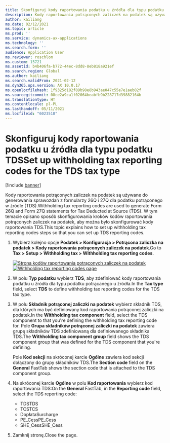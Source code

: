 ```yaml
---
title: Skonfiguruj kody raportowania podatku u źródła dla typu podatku TDS
description: Kody raportowania potrąconych zaliczek na podatek są używane do generowania sprawozdań z formularzy 26Q i 27Q dla podatku potrąconego w źródle (TDS). W tym temacie opisano sposób skonfigurowania kroków kodów raportowania potrąconych zaliczek na podatek, aby można było skonfigurować kody raportowania TDS.
author: kailiang
ms.date: 02/12/2021
ms.topic: article
ms.prod: ''
ms.service: dynamics-ax-applications
ms.technology: ''
ms.search.form: ''
audience: Application User
ms.reviewer: roschlom
ms.custom: 15721
ms.assetid: b4b406fa-b772-44ec-8dd8-8eb818a921ef
ms.search.region: Global
ms.author: kailiang
ms.search.validFrom: 2021-02-12
ms.dyn365.ops.version: AX 10.0.17
ms.openlocfilehash: 1f9325d182f89b98e8b943ae047c55e7e1aeb02f
ms.sourcegitcommit: 08ce2a9ca1f02064beabfb9b228717d39882164b
ms.translationtype: HT
ms.contentlocale: pl-PL
ms.lasthandoff: 05/11/2021
ms.locfileid: "6023518"
---
```

# <a name="set-up-withholding-tax-reporting-codes-for-the-tds-tax-type"></a><span data-ttu-id="108e2-104">Skonfiguruj kody raportowania podatku u źródła dla typu podatku TDS</span><span class="sxs-lookup"><span data-stu-id="108e2-104">Set up withholding tax reporting codes for the TDS tax type</span></span>

[!include [banner](../includes/banner.md)]

<span data-ttu-id="108e2-105">Kody raportowania potrąconych zaliczek na podatek są używane do generowania sprawozdań z formularzy 26Q i 27Q dla podatku potrąconego w źródle (TDS).</span><span class="sxs-lookup"><span data-stu-id="108e2-105">Withholding tax reporting codes are used to generate Form 26Q and Form 27Q statements for Tax Deducted at Source (TDS).</span></span> <span data-ttu-id="108e2-106">W tym temacie opisano sposób skonfigurowania kroków kodów raportowania potrąconych zaliczek na podatek, aby można było skonfigurować kody raportowania TDS.</span><span class="sxs-lookup"><span data-stu-id="108e2-106">This topic explains how to set up withholding tax reporting codes steps so that you can set up TDS reporting codes.</span></span>

1. <span data-ttu-id="108e2-107">Wybierz kolejno opcje **Podatek \> Konfiguracja \> Potrącona zaliczka na podatek \> Kody raportowania potrąconych zaliczek na podatek**.</span><span class="sxs-lookup"><span data-stu-id="108e2-107">Go to **Tax \> Setup \> Withholding tax \> Withholding tax reporting codes**.</span></span>

    <span data-ttu-id="108e2-108">[![Strona kodów raportowania potrąconych zaliczek na podatek](./media/apac-ind-TDS-16.png)](./media/apac-ind-TDS-16.png)</span><span class="sxs-lookup"><span data-stu-id="108e2-108">[![Withholding tax reporting codes page](./media/apac-ind-TDS-16.png)](./media/apac-ind-TDS-16.png)</span></span>

2. <span data-ttu-id="108e2-109">W polu **Typ podatku** wybierz **TDS**, aby zdefiniować kody raportowania podatku u źródła dla typu podatku potrącanego u źródła.</span><span class="sxs-lookup"><span data-stu-id="108e2-109">In the **Tax type** field, select **TDS** to define withholding tax reporting codes for the TDS tax type.</span></span>
3. <span data-ttu-id="108e2-110">W polu **Składnik potrąconej zaliczki na podatek** wybierz składnik TDS, dla których ma być definiowany kod raportowania potrąconej zaliczki na podatek.</span><span class="sxs-lookup"><span data-stu-id="108e2-110">In the **Withholding tax component** field, select the TDS component to that you're defining the withholding tax reporting code for.</span></span> <span data-ttu-id="108e2-111">Pole **Grupa składników potrąconej zaliczki na podatek** zawiera grupę składników TDS zdefiniowaną dla definiowanego składnika TDS.</span><span class="sxs-lookup"><span data-stu-id="108e2-111">The **Withholding tax component group** field shows the TDS component group that was defined for the TDS component that you're defining.</span></span>

    <span data-ttu-id="108e2-112">Pole **Kod sekcji** na skróconej karcie **Ogólne** zawiera kod sekcji dołączony do grupy składników TDS.</span><span class="sxs-lookup"><span data-stu-id="108e2-112">The **Section code** field on the **General** FastTab shows the section code that is attached to the TDS component group.</span></span>

4. <span data-ttu-id="108e2-113">Na skróconej karcie **Ogólne** w polu **Kod raportowania** wybierz kod raportowania TDS:</span><span class="sxs-lookup"><span data-stu-id="108e2-113">On the **General** FastTab, in the **Reporting code** field, select the TDS reporting code:</span></span>

    - <span data-ttu-id="108e2-114">TDS</span><span class="sxs-lookup"><span data-stu-id="108e2-114">TDS</span></span>
    - <span data-ttu-id="108e2-115">TCS</span><span class="sxs-lookup"><span data-stu-id="108e2-115">TCS</span></span>
    - <span data-ttu-id="108e2-116">Dopłata</span><span class="sxs-lookup"><span data-stu-id="108e2-116">Surcharge</span></span>
    - <span data-ttu-id="108e2-117">PE\_Cess</span><span class="sxs-lookup"><span data-stu-id="108e2-117">PE\_Cess</span></span>
    - <span data-ttu-id="108e2-118">SHE\_Cess</span><span class="sxs-lookup"><span data-stu-id="108e2-118">SHE\_Cess</span></span>

5. <span data-ttu-id="108e2-119">Zamknij stronę.</span><span class="sxs-lookup"><span data-stu-id="108e2-119">Close the page.</span></span>
